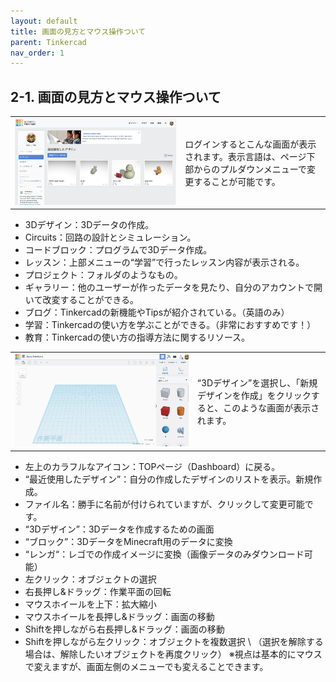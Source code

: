 ```yaml
---
layout: default
title: 画面の見方とマウス操作ついて
parent: Tinkercad
nav_order: 1
---
```


## **2-1. 画面の見方とマウス操作ついて**


<table>
  <tr>
   <td>
    <img src="assets/image5.png" alt="hi" class="inline"/>
   </td>
   <td>ログインするとこんな画面が表示されます。表示言語は、ページ下部からのプルダウンメニューで変更することが可能です。
   </td>
  </tr>
</table>

<ul>

<li>3Dデザイン：3Dデータの作成。

<li>Circuits：回路の設計とシミュレーション。

<li>コードブロック：プログラムで3Dデータ作成。

<li>レッスン：上部メニューの“学習”で行ったレッスン内容が表示される。

<li>プロジェクト：フォルダのようなもの。

<li>ギャラリー：他のユーザーが作ったデータを見たり、自分のアカウントで開いて改変することができる。

<li>ブログ：Tinkercadの新機能やTipsが紹介されている。（英語のみ）

<li>学習：Tinkercadの使い方を学ぶことができる。（非常におすすめです！）

<li>教育：Tinkercadの使い方の指導方法に関するリソース。
</li>
</ul>

<table>
  <tr>
    <td>
      <img src="assets/image11.png" alt="hi" class="inline"/>
    </td>
    <td>
      “3Dデザイン”を選択し、「新規デザインを作成」をクリックすると、このような画面が表示されます。
    </td>
  </tr>
</table>

<ul>
<li>左上のカラフルなアイコン：TOPページ（Dashboard）に戻る。

<li>“最近使用したデザイン”：自分の作成したデザインのリストを表示。新規作成。

<li>ファイル名：勝手に名前が付けられていますが、クリックして変更可能です。

<li>“3Dデザイン”：3Dデータを作成するための画面

<li>“ブロック”：3DデータをMinecraft用のデータに変換

<li>“レンガ“：レゴでの作成イメージに変換（画像データのみダウンロード可能）


<li>左クリック：オブジェクトの選択

<li>右長押し&ドラッグ：作業平面の回転

<li>マウスホイールを上下：拡大縮小

<li>マウスホイールを長押し&ドラッグ：画面の移動

<li>Shiftを押しながら右長押し&ドラッグ：画面の移動

<li>Shiftを押しながら左クリック：オブジェクトを複数選択 \
（選択を解除する場合は、解除したいオブジェクトを再度クリック）
※視点は基本的にマウスで変えますが、画面左側のメニューでも変えることできます。
</ul>
